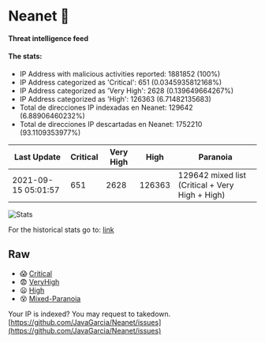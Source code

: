 # Neanet :hocho:
#### Threat intelligence feed
#### The stats:

- IP Address with malicious activities reported: 1881852 (100%)
- IP Address categorized as 'Critical':  651 (0.0345935812168%)
- IP Address categorized as 'Very High':  2628 (0.139649664267%)
- IP Address categorized as 'High':  126363 (6.71482135683)
- Total de direcciones IP indexadas en Neanet:  129642 (6.88906460232%)
- Total de direcciones IP descartadas en Neanet:  1752210 (93.1109353977%)

| Last Update | Critical | Very High | High | Paranoia |
| --- | --- | --- | --- | --- |
| 2021-09-15 05:01:57 | 651 | 2628 | 126363 | 129642 mixed list (Critical + Very High + High)|

![Stats](https://docs.google.com/spreadsheets/d/e/2PACX-1vSnaNMIXVabIpDJjufMlzH7poXnshF3mgd8Is1g9ytUEzVsP5my4Trn8f-xkoLLQ38xpL3HtmUexLo6/pubchart?oid=501124687&format=image)

For the historical stats go to: [link](/stats.csv)
## Raw
- :scream: [Critical](https://raw.githubusercontent.com/JavaGarcia/Neanet/master/blacklists/neanet_critical.txt)
- :fearful: [VeryHigh](https://raw.githubusercontent.com/JavaGarcia/Neanet/master/blacklists/neanet_veryHigh.txtt)
- :frowning: [High](https://raw.githubusercontent.com/JavaGarcia/Neanet/master/blacklists/neanet_high.txt)
- :dizzy_face: [Mixed-Paranoia](https://raw.githubusercontent.com/JavaGarcia/Neanet/master/blacklists/neanet_all.txt)


Your IP is indexed? You may request to takedown. [https://github.com/JavaGarcia/Neanet/issues](https://github.com/JavaGarcia/Neanet/issues)









































































































































































































































































































































































































































































































































































































































































































































































































































































































































































































































































































































































































































































































































































































































































































































































































































































































































































































































































































































































































































































































































































































































































































































































































































































































































































































































































































































































































































































































































































































































































































































































































































































































































































































































































































































































































































































































































































































































































































































































































































































































































































































































































































































































































































































































































































































































































































































































































































































































































































































































































































































































































































































































































































































































































































































































































































































































































































































































































































































































































































































































































































































































































































































































































































































































































































































































































































































































































































































































































































































































































































































































































































































































































































































































































































































































































































































































































































































































































































































































































































































































































































































































































































































































































































































































































































































































































































































































































































































































































































